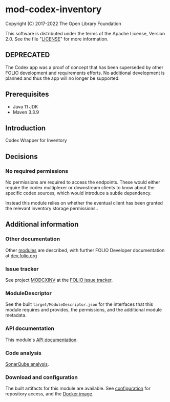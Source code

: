 # mod-codex-inventory

Copyright (C) 2017-2022 The Open Library Foundation

This software is distributed under the terms of the Apache License,
Version 2.0. See the file "[LICENSE](LICENSE)" for more information.

## DEPRECATED

The Codex app was a proof of concept that has been superseded by other FOLIO development and requirements efforts. No additional development is planned and thus the app will no longer be supported.

## Prerequisites

* Java 11 JDK
* Maven 3.3.9

## Introduction

Codex Wrapper for Inventory

## Decisions

### No required permissions

No permissions are required to access the endpoints. These would either require the codex multiplexer or downstream clients to know about the specific codex sources, which would introduce a subtle dependency.

Instead this module relies on whether the eventual client has been granted the relevant inventory storage permissions..

## Additional information

### Other documentation

Other [modules](https://dev.folio.org/source-code/#server-side) are described,
with further FOLIO Developer documentation at [dev.folio.org](https://dev.folio.org/)

### Issue tracker

See project [MODCXINV](https://issues.folio.org/browse/MODCXINV)
at the [FOLIO issue tracker](https://dev.folio.org/guidelines/issue-tracker).

### ModuleDescriptor

See the built `target/ModuleDescriptor.json` for the interfaces that this module
requires and provides, the permissions, and the additional module metadata.

### API documentation

This module's [API documentation](https://dev.folio.org/reference/api/#mod-codex-inventory).

### Code analysis

[SonarQube analysis](https://sonarcloud.io/dashboard?id=org.folio%3Amod-codex-inventory).

### Download and configuration

The built artifacts for this module are available.
See [configuration](https://dev.folio.org/download/artifacts) for repository access,
and the [Docker image](https://hub.docker.com/r/folioorg/mod-codex-inventory/).


